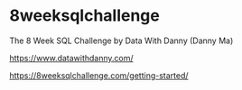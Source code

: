 # 8weeksqlchallenge
The 8 Week SQL Challenge by Data With Danny (Danny Ma)

https://www.datawithdanny.com/

https://8weeksqlchallenge.com/getting-started/
